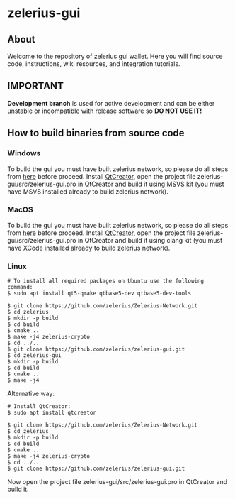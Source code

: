 # zelerius-gui

## About

Welcome to the repository of zelerius gui wallet. Here you will find source code, instructions, wiki resources, and integration tutorials.

## IMPORTANT

**Development branch** is used for active development and can be either unstable or incompatible with release software so **DO NOT USE IT!**

## How to build binaries from source code

### Windows
To build the gui you must have built zelerius network, so please do all steps from [here](https://github.com/zelerius/Zelerius-Network#building-on-windows) before proceed. Install [QtCreator](https://www.qt.io/download-thank-you?os=windows), open the project file zelerius-gui/src/zelerius-gui.pro in QtCreator and build it using MSVS kit (you must have MSVS installed already to build zelerius network).

### MacOS

To build the gui you must have built zelerius network, so please do all steps from [here](https://github.com/zelerius/Zelerius-Network#building-on-mac-osx) before proceed. Install [QtCreator](https://www.qt.io/download-thank-you?os=macos), open the project file zelerius-gui/src/zelerius-gui.pro in QtCreator and build it using clang kit (you must have XCode installed already to build zelerius network).

### Linux
```
# To install all required packages on Ubuntu use the following command:
$ sudo apt install qt5-qmake qtbase5-dev qtbase5-dev-tools

$ git clone https://github.com/zelerius/Zelerius-Network.git
$ cd zelerius
$ mkdir -p build
$ cd build
$ cmake ..
$ make -j4 zelerius-crypto
$ cd ../..
$ git clone https://github.com/zelerius/zelerius-gui.git
$ cd zelerius-gui
$ mkdir -p build
$ cd build
$ cmake ..
$ make -j4
```
Alternative way:
```
# Install QtCreator:
$ sudo apt install qtcreator

$ git clone https://github.com/zelerius/Zelerius-Network.git
$ cd zelerius
$ mkdir -p build
$ cd build
$ cmake ..
$ make -j4 zelerius-crypto
$ cd ../..
$ git clone https://github.com/zelerius/zelerius-gui.git
```
Now open the project file zelerius-gui/src/zelerius-gui.pro in QtCreator and build it.
